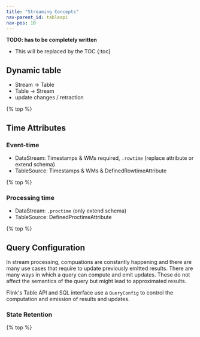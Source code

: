 ```yaml
---
title: "Streaming Concepts"
nav-parent_id: tableapi
nav-pos: 10
---
```

<!--
Licensed to the Apache Software Foundation (ASF) under one
or more contributor license agreements.  See the NOTICE file
distributed with this work for additional information
regarding copyright ownership.  The ASF licenses this file
to you under the Apache License, Version 2.0 (the
"License"); you may not use this file except in compliance
with the License.  You may obtain a copy of the License at

  http://www.apache.org/licenses/LICENSE-2.0

Unless required by applicable law or agreed to in writing,
software distributed under the License is distributed on an
"AS IS" BASIS, WITHOUT WARRANTIES OR CONDITIONS OF ANY
KIND, either express or implied.  See the License for the
specific language governing permissions and limitations
under the License.
-->

**TODO: has to be completely written**

* This will be replaced by the TOC
{:toc}

Dynamic table
-------------

* Stream -> Table
* Table -> Stream
* update changes / retraction

{% top %}

Time Attributes
---------------

### Event-time

* DataStream: Timestamps & WMs required, `.rowtime` (replace attribute or extend schema)
* TableSource: Timestamps & WMs & DefinedRowtimeAttribute

{% top %}

### Processing time

* DataStream: `.proctime` (only extend schema)
* TableSource: DefinedProctimeAttribute

{% top %}

Query Configuration
-------------------

In stream processing, compuations are constantly happening and there are many use cases that require to update previously emitted results. There are many ways in which a query can compute and emit updates. These do not affect the semantics of the query but might lead to approximated results. 

Flink's Table API and SQL interface use a `QueryConfig` to control the computation and emission of results and updates.

### State Retention

{% top %}


